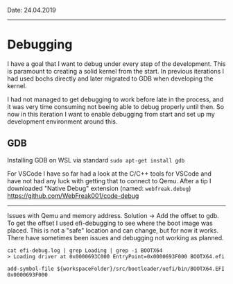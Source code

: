 Date: 24.04.2019

----

# Debugging

I have a goal that I want to debug under every step of the development. This is paramount to creating a solid kernel from the start. In previous iterations I had used bochs directly and later migrated to GDB when developing the kernel.

I had not managed to get debugging to work before late in the process, and it was very time consuming not beeing able to debug properly until then. So now in this iteration I want to enable debugging from start and set up my development environment around this.

## GDB

Installing GDB on WSL via standard `sudo apt-get install gdb`

For VSCode I have so far had a look at the C/C++ tools for VSCode and have not had any luck with getting that to connect to Qemu. After a tip I downloaded "Native Debug" extension (named: `webfreak.debug`) https://github.com/WebFreak001/code-debug



----

Issues with Qemu and memory address. Solution -> Add the offset to gdb. To get the offset I used efi-debugging to see where the boot image was placed. This is not a "safe" location and can change, but for now it works.
There have sometimes been issues and debugging not working as planned.

```
cat efi-debug.log | grep Loading | grep -i BOOTX64
> Loading driver at 0x0000693C000 EntryPoint=0x0000693F000 BOOTX64.efi

add-symbol-file ${workspaceFolder}/src/bootloader/uefi/bin/BOOTX64.EFI 0x0000693F000
```